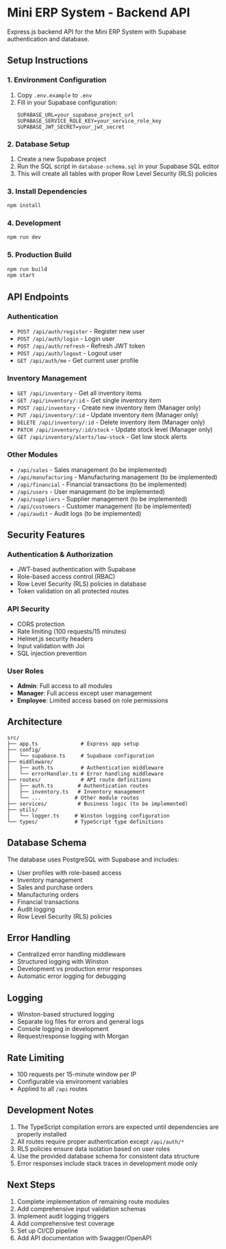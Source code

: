 # Mini ERP System - Backend API

Express.js backend API for the Mini ERP System with Supabase authentication and database.

## Setup Instructions

### 1. Environment Configuration
1. Copy `.env.example` to `.env`
2. Fill in your Supabase configuration:
   ```
   SUPABASE_URL=your_supabase_project_url
   SUPABASE_SERVICE_ROLE_KEY=your_service_role_key
   SUPABASE_JWT_SECRET=your_jwt_secret
   ```

### 2. Database Setup
1. Create a new Supabase project
2. Run the SQL script in `database-schema.sql` in your Supabase SQL editor
3. This will create all tables with proper Row Level Security (RLS) policies

### 3. Install Dependencies
```bash
npm install
```

### 4. Development
```bash
npm run dev
```

### 5. Production Build
```bash
npm run build
npm start
```

## API Endpoints

### Authentication
- `POST /api/auth/register` - Register new user
- `POST /api/auth/login` - Login user
- `POST /api/auth/refresh` - Refresh JWT token
- `POST /api/auth/logout` - Logout user
- `GET /api/auth/me` - Get current user profile

### Inventory Management
- `GET /api/inventory` - Get all inventory items
- `GET /api/inventory/:id` - Get single inventory item
- `POST /api/inventory` - Create new inventory item (Manager only)
- `PUT /api/inventory/:id` - Update inventory item (Manager only)
- `DELETE /api/inventory/:id` - Delete inventory item (Manager only)
- `PATCH /api/inventory/:id/stock` - Update stock level (Manager only)
- `GET /api/inventory/alerts/low-stock` - Get low stock alerts

### Other Modules
- `/api/sales` - Sales management (to be implemented)
- `/api/manufacturing` - Manufacturing management (to be implemented)
- `/api/financial` - Financial transactions (to be implemented)
- `/api/users` - User management (to be implemented)
- `/api/suppliers` - Supplier management (to be implemented)
- `/api/customers` - Customer management (to be implemented)
- `/api/audit` - Audit logs (to be implemented)

## Security Features

### Authentication & Authorization
- JWT-based authentication with Supabase
- Role-based access control (RBAC)
- Row Level Security (RLS) policies in database
- Token validation on all protected routes

### API Security
- CORS protection
- Rate limiting (100 requests/15 minutes)
- Helmet.js security headers
- Input validation with Joi
- SQL injection prevention

### User Roles
- **Admin**: Full access to all modules
- **Manager**: Full access except user management
- **Employee**: Limited access based on role permissions

## Architecture

```
src/
├── app.ts              # Express app setup
├── config/
│   └── supabase.ts     # Supabase configuration
├── middleware/
│   ├── auth.ts         # Authentication middleware
│   └── errorHandler.ts # Error handling middleware
├── routes/             # API route definitions
│   ├── auth.ts        # Authentication routes
│   ├── inventory.ts   # Inventory management
│   └── ...           # Other module routes
├── services/          # Business logic (to be implemented)
├── utils/
│   └── logger.ts     # Winston logging configuration
└── types/            # TypeScript type definitions
```

## Database Schema

The database uses PostgreSQL with Supabase and includes:
- User profiles with role-based access
- Inventory management
- Sales and purchase orders
- Manufacturing orders
- Financial transactions
- Audit logging
- Row Level Security (RLS) policies

## Error Handling

- Centralized error handling middleware
- Structured logging with Winston
- Development vs production error responses
- Automatic error logging for debugging

## Logging

- Winston-based structured logging
- Separate log files for errors and general logs
- Console logging in development
- Request/response logging with Morgan

## Rate Limiting

- 100 requests per 15-minute window per IP
- Configurable via environment variables
- Applied to all `/api` routes

## Development Notes

1. The TypeScript compilation errors are expected until dependencies are properly installed
2. All routes require proper authentication except `/api/auth/*`
3. RLS policies ensure data isolation based on user roles
4. Use the provided database schema for consistent data structure
5. Error responses include stack traces in development mode only

## Next Steps

1. Complete implementation of remaining route modules
2. Add comprehensive input validation schemas
3. Implement audit logging triggers
4. Add comprehensive test coverage
5. Set up CI/CD pipeline
6. Add API documentation with Swagger/OpenAPI
